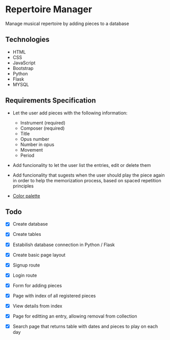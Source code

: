 # Repertoire Manager
Manage musical repertoire by adding pieces to a database

## Technologies

- HTML
- CSS
- JavaScript
- Bootstrap
- Python
- Flask
- MYSQL

## Requirements Specification

- Let the user add pieces with the following information:
    
    - Instrument (required)
    - Composer (required)
    - Title 
    - Opus number
    - Number in opus
    - Movement
    - Period

- Add funcionality to let the user list the entries, edit or delete them
- Add funcionality that sugests when the user should play the piece again in order to help the memorization process, based on spaced repetition principles
- [Color palette](https://coolors.co/1b264f-274690-576ca8-302b27-f5f3f5)

## Todo
- [x] Create database
- [x] Create tables
- [x] Estabilish database connection in Python / Flask
- [x] Create basic page layout
- [x] Signup route
- [x] Login route
- [x] Form for adding pieces
- [x] Page with index of all registered pieces
- [x] View details from index
- [x] Page for editting an entry, allowing removal from collection
- [x] Search page that returns table with dates and pieces to play on each day





